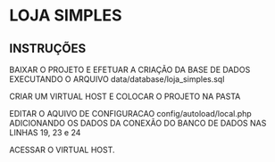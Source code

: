 # LOJA SIMPLES

## INSTRUÇÕES

BAIXAR O PROJETO E EFETUAR A CRIAÇÃO DA BASE DE DADOS EXECUTANDO O ARQUIVO data/database/loja_simples.sql

CRIAR UM VIRTUAL HOST E COLOCAR O PROJETO NA PASTA

EDITAR O AQUIVO DE CONFIGURACAO config/autoload/local.php ADICIONANDO OS DADOS DA CONEXÃO DO BANCO DE DADOS NAS LINHAS 19, 23 e 24

ACESSAR O VIRTUAL HOST.
